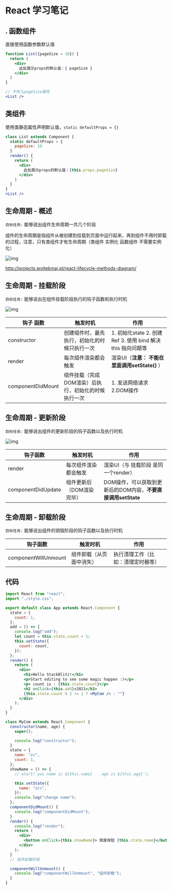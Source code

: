 # React 学习笔记

## . 函数组件

直接使用函数参数默认值

```jsx
function List({pageSize = 10}) {
  return (
    <div>
      此处展示props的默认值：{ pageSize }
    </div>
  )
}

// 不传入pageSize属性
<List />
```

##  类组件

使用类静态属性声明默认值，`static defaultProps = {}`

```jsx
class List extends Component {
  static defaultProps = {
    pageSize: 10
  }
  render() {
    return (
      <div>
        此处展示props的默认值：{this.props.pageSize}
      </div>
    )
  }
}
<List />
```

## 生命周期 - 概述

`目标任务:`  能够说出组件生命周期一共几个阶段

组件的生命周期是指组件从被创建到挂载到页面中运行起来，再到组件不用时卸载的过程，注意，只有类组件才有生命周期（类组件 实例化  函数组件 不需要实例化）



![img](https://cdn.nlark.com/yuque/0/2022/png/274425/1654490712545-6bd28fa7-290b-48fb-8d51-bbf5578dad3f.png)



http://projects.wojtekmaj.pl/react-lifecycle-methods-diagram/



## 生命周期 - 挂载阶段

`目标任务:`  能够说出在组件挂载阶段执行的钩子函数和执行时机



![img](https://cdn.nlark.com/yuque/0/2022/png/274425/1654490729034-d2d80cce-7fab-4dd8-bcbc-29e33bdffb63.png)

| 钩子 函数         | 触发时机                                            | 作用                                                         |
| ----------------- | --------------------------------------------------- | ------------------------------------------------------------ |
| constructor       | 创建组件时，最先执行，初始化的时候只执行一次        | 1. 初始化state  2. 创建 Ref 3. 使用 bind 解决 this 指向问题等 |
| render            | 每次组件渲染都会触发                                | 渲染UI（**注意： 不能在里面调用setState()** ）               |
| componentDidMount | 组件挂载（完成DOM渲染）后执行，初始化的时候执行一次 | 1. 发送网络请求  2.DOM操作                                   |



## 生命周期 - 更新阶段

`目标任务:`  能够说出组件的更新阶段的钩子函数以及执行时机



![img](https://cdn.nlark.com/yuque/0/2022/png/274425/1654490742583-b933202d-3de7-41ae-b9ba-75ae1d2af34c.png)

| 钩子函数           | 触发时机                  | 作用                                                         |
| ------------------ | ------------------------- | ------------------------------------------------------------ |
| render             | 每次组件渲染都会触发      | 渲染UI（与 挂载阶段 是同一个render）                         |
| componentDidUpdate | 组件更新后（DOM渲染完毕） | DOM操作，可以获取到更新后的DOM内容，**不要直接调用setState** |



## 生命周期 - 卸载阶段

`目标任务:`  能够说出组件的销毁阶段的钩子函数以及执行时机

| 钩子函数             | 触发时机                 | 作用                               |
| -------------------- | ------------------------ | ---------------------------------- |
| componentWillUnmount | 组件卸载（从页面中消失） | 执行清理工作（比如：清理定时器等） |

## 代码

```jsx
import React from "react";
import "./style.css";

export default class App extends React.Component {
  state = {
    count: 1,
  };
  add = () => {
    console.log("add");
    let count = this.state.count + 1;
    this.setState({
      count: count,
    });
  };
  render() {
    return (
      <div>
        <h1>Hello StackBlitz!</h1>
        <p>Start editing to see some magic happen :)</p>
        <p> count is : {this.state.count}</p>
        <h2 onClick={this.add}>2021</h2>
        {this.state.count % 2 != 1 ? <MyCom /> : ""}
      </div>
    );
  }
}

class MyCom extends React.Component {
  constructor(name, age) {
    super();

    console.log("constructor");
  }
  state = {
    name: "zc",
    count: 1,
  };
  showName = () => {
    // alert(`you name is ${this.name}    age is ${this.age}`);

    this.setState({
      name: "zcc",
    });
    console.log("change name");
  };
  componentDidMount() {
    console.log("componentDidMount");
  }
  render() {
    console.log("render");
    return (
      <div>
        <button onClick={this.showName}> 我是按钮 {this.state.name}</button>
      </div>
    );
  }
  // 组件卸载阶段

  componentWillUnmount() {
    console.log("componentWillUnmount", "组件卸载");
  }
}


```

